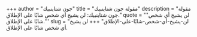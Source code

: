 +++
author = "جون شتاينبيك"
title = "مقولة جون شتاينبيك"
description = "مقولة جون شتاينبيك: لن يشيخ أي شخص شابًا على الإطلاق."
quote = '''لن يشيخ أي شخص شابًا على الإطلاق.'''
slug = "لن-يشيخ-أي-شخص-شابًا-على-الإطلاق"
+++
لن يشيخ أي شخص شابًا على الإطلاق.

